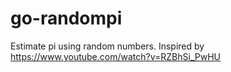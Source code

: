 # go-randompi
Estimate pi using random numbers.  Inspired by https://www.youtube.com/watch?v=RZBhSi_PwHU

